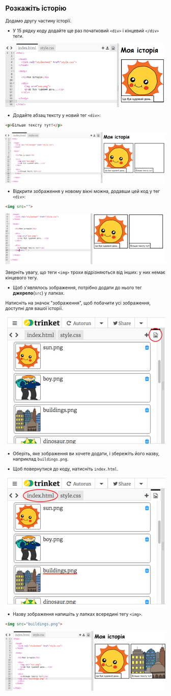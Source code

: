 ## Розкажіть історію

Додамо другу частину історії.

+ У 15 рядку коду додайте ще раз початковий `<div>` і кінцевий `</div>` теги.

![знімок екрану](images/story-div.png)

+ Додайте абзац тексту у новий тег `<div>`:

```html
<p>Більше тексту тут!</p>
```

![знімок екрану](images/story-paragraph.png)

+ Відкрити зображення у новому вікні можна, додавши цей код у тег `<div>`:

```html
<img src="">
```

![знімок екрану](images/story-img-tag.png)

Зверніть увагу, що теги `<img>` трохи відрізняються від інших: у них немає кінцевого тегу.

+ Щоб з'являлось зображення, потрібно додати до нього тег **джерело**(`src`) у лапках.

Натисніть на значок "зображення", щоб побачити усі зображення, доступні для вашої історії.

![знімок екрану](images/story-see-images.png)

+ Оберіть, яке зображення ви хочете додати, і збережіть його назву, наприклад `buildings.png`.

+ Щоб повернутися до коду, натисніть `index.html`.

![знімок екрану](images/story-image-name.png)

+ Назву зображення напишіть у лапках всередині тегу `<img>`.

```html
<img src="buildings.png">
```

![знімок екрану](images/story-image-name-add.png)